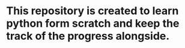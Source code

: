 # This repository is created to learn python form scratch and keep the track of the progress alongside.
